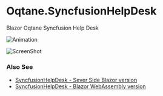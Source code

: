 # Oqtane.SyncfusionHelpDesk
Blazor Oqtane Syncfusion Help Desk

![Animation](https://user-images.githubusercontent.com/1857799/111890181-57772500-89a4-11eb-85c3-4e4cff6b1da8.gif)

![ScreenShot](https://user-images.githubusercontent.com/1857799/112725557-12884c80-8ed6-11eb-8fb6-9e7f158b5704.png)

### Also See
* [SyncfusionHelpDesk - Sever Side Blazor version](https://github.com/ADefWebserver/SyncfusionHelpDesk)
* [SyncfusionHelpDesk - Blazor WebAssembly version](https://github.com/ADefWebserver/SyncfusionHelpDeskClient)
